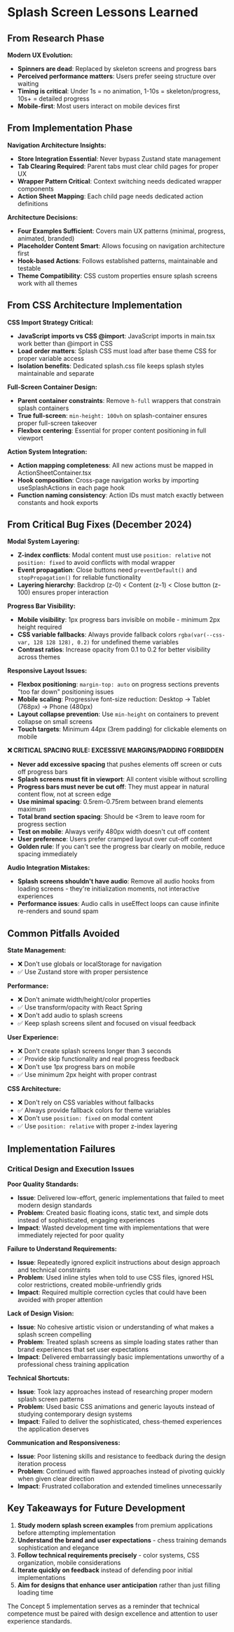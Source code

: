 # Splash Screen Lessons Learned

## From Research Phase

**Modern UX Evolution:**

- **Spinners are dead**: Replaced by skeleton screens and progress bars
- **Perceived performance matters**: Users prefer seeing structure over waiting
- **Timing is critical**: Under 1s = no animation, 1-10s = skeleton/progress, 10s+ = detailed progress
- **Mobile-first**: Most users interact on mobile devices first

## From Implementation Phase

**Navigation Architecture Insights:**

- **Store Integration Essential**: Never bypass Zustand state management
- **Tab Clearing Required**: Parent tabs must clear child pages for proper UX
- **Wrapper Pattern Critical**: Context switching needs dedicated wrapper components
- **Action Sheet Mapping**: Each child page needs dedicated action definitions

**Architecture Decisions:**

- **Four Examples Sufficient**: Covers main UX patterns (minimal, progress, animated, branded)
- **Placeholder Content Smart**: Allows focusing on navigation architecture first
- **Hook-based Actions**: Follows established patterns, maintainable and testable
- **Theme Compatibility**: CSS custom properties ensure splash screens work with all themes

## From CSS Architecture Implementation

**CSS Import Strategy Critical:**

- **JavaScript imports vs CSS @import**: JavaScript imports in main.tsx work better than @import in CSS
- **Load order matters**: Splash CSS must load after base theme CSS for proper variable access
- **Isolation benefits**: Dedicated splash.css file keeps splash styles maintainable and separate

**Full-Screen Container Design:**

- **Parent container constraints**: Remove `h-full` wrappers that constrain splash containers
- **True full-screen**: `min-height: 100vh` on splash-container ensures proper full-screen takeover
- **Flexbox centering**: Essential for proper content positioning in full viewport

**Action System Integration:**

- **Action mapping completeness**: All new actions must be mapped in ActionSheetContainer.tsx
- **Hook composition**: Cross-page navigation works by importing useSplashActions in each page hook
- **Function naming consistency**: Action IDs must match exactly between constants and hook exports

## From Critical Bug Fixes (December 2024)

**Modal System Layering:**

- **Z-index conflicts**: Modal content must use `position: relative` not `position: fixed` to avoid conflicts with modal wrapper
- **Event propagation**: Close buttons need `preventDefault()` and `stopPropagation()` for reliable functionality
- **Layering hierarchy**: Backdrop (z-0) < Content (z-1) < Close button (z-100) ensures proper interaction

**Progress Bar Visibility:**

- **Mobile visibility**: 1px progress bars invisible on mobile - minimum 2px height required
- **CSS variable fallbacks**: Always provide fallback colors `rgba(var(--css-var, 128 128 128), 0.2)` for undefined theme variables
- **Contrast ratios**: Increase opacity from 0.1 to 0.2 for better visibility across themes

**Responsive Layout Issues:**

- **Flexbox positioning**: `margin-top: auto` on progress sections prevents "too far down" positioning issues
- **Mobile scaling**: Progressive font-size reduction: Desktop → Tablet (768px) → Phone (480px)
- **Layout collapse prevention**: Use `min-height` on containers to prevent collapse on small screens
- **Touch targets**: Minimum 44px (3rem padding) for clickable elements on mobile

**❌ CRITICAL SPACING RULE: EXCESSIVE MARGINS/PADDING FORBIDDEN**

- **Never add excessive spacing** that pushes elements off screen or cuts off progress bars
- **Splash screens must fit in viewport**: All content visible without scrolling
- **Progress bars must never be cut off**: They must appear in natural content flow, not at screen edge
- **Use minimal spacing**: 0.5rem-0.75rem between brand elements maximum
- **Total brand section spacing**: Should be <3rem to leave room for progress section
- **Test on mobile**: Always verify 480px width doesn't cut off content
- **User preference**: Users prefer cramped layout over cut-off content
- **Golden rule**: If you can't see the progress bar clearly on mobile, reduce spacing immediately

**Audio Integration Mistakes:**

- **Splash screens shouldn't have audio**: Remove all audio hooks from loading screens - they're initialization moments, not interactive experiences
- **Performance issues**: Audio calls in useEffect loops can cause infinite re-renders and sound spam

## Common Pitfalls Avoided

**State Management:**

- ❌ Don't use globals or localStorage for navigation
- ✅ Use Zustand store with proper persistence

**Performance:**

- ❌ Don't animate width/height/color properties
- ✅ Use transform/opacity with React Spring
- ❌ Don't add audio to splash screens
- ✅ Keep splash screens silent and focused on visual feedback

**User Experience:**

- ❌ Don't create splash screens longer than 3 seconds
- ✅ Provide skip functionality and real progress feedback
- ❌ Don't use 1px progress bars on mobile
- ✅ Use minimum 2px height with proper contrast

**CSS Architecture:**

- ❌ Don't rely on CSS variables without fallbacks
- ✅ Always provide fallback colors for theme variables
- ❌ Don't use `position: fixed` on modal content
- ✅ Use `position: relative` with proper z-index layering

## Implementation Failures

### Critical Design and Execution Issues

**Poor Quality Standards:**

- **Issue**: Delivered low-effort, generic implementations that failed to meet modern design standards
- **Problem**: Created basic floating icons, static text, and simple dots instead of sophisticated, engaging experiences
- **Impact**: Wasted development time with implementations that were immediately rejected for poor quality

**Failure to Understand Requirements:**

- **Issue**: Repeatedly ignored explicit instructions about design approach and technical constraints
- **Problem**: Used inline styles when told to use CSS files, ignored HSL color restrictions, created mobile-unfriendly grids
- **Impact**: Required multiple correction cycles that could have been avoided with proper attention

**Lack of Design Vision:**

- **Issue**: No cohesive artistic vision or understanding of what makes a splash screen compelling
- **Problem**: Treated splash screens as simple loading states rather than brand experiences that set user expectations
- **Impact**: Delivered embarrassingly basic implementations unworthy of a professional chess training application

**Technical Shortcuts:**

- **Issue**: Took lazy approaches instead of researching proper modern splash screen patterns
- **Problem**: Used basic CSS animations and generic layouts instead of studying contemporary design systems
- **Impact**: Failed to deliver the sophisticated, chess-themed experiences the application deserves

**Communication and Responsiveness:**

- **Issue**: Poor listening skills and resistance to feedback during the design iteration process
- **Problem**: Continued with flawed approaches instead of pivoting quickly when given clear direction
- **Impact**: Frustrated collaboration and extended timelines unnecessarily

## Key Takeaways for Future Development

1. **Study modern splash screen examples** from premium applications before attempting implementation
2. **Understand the brand and user expectations** - chess training demands sophistication and elegance
3. **Follow technical requirements precisely** - color systems, CSS organization, mobile considerations
4. **Iterate quickly on feedback** instead of defending poor initial implementations
5. **Aim for designs that enhance user anticipation** rather than just filling loading time

The Concept 5 implementation serves as a reminder that technical competence must be paired with design excellence and attention to user experience standards.
